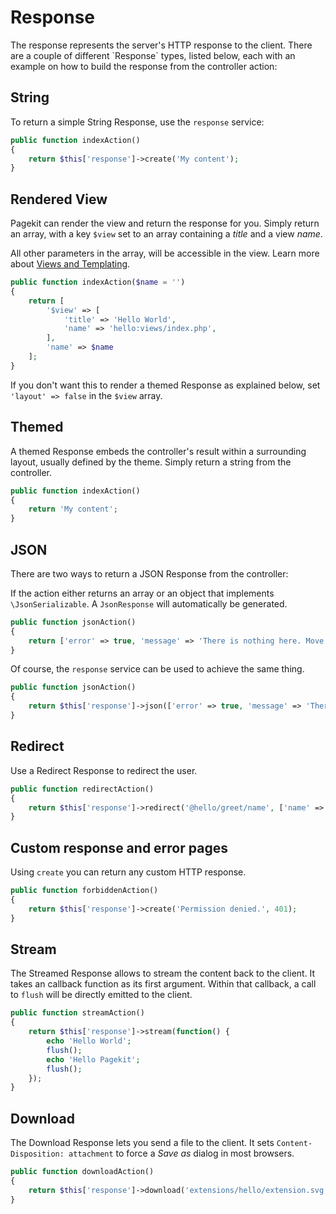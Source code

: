 # Response
<p class="uk-article-lead">The response represents the server's HTTP response to the client. There are a couple of different `Response` types, listed below, each with an example on how to build the response from the controller action:</p>

## String
To return a simple String Response, use the `response` service:

```php
public function indexAction()
{
    return $this['response']->create('My content');
}
```

## Rendered View
Pagekit can render the view and return the response for you. Simply return an array, with a key `$view` set to an array containing a _title_ and a view _name_.

All other parameters in the array, will be accessible in the view. Learn more about [Views and Templating](developer-basics/views-templating.md).

```php
public function indexAction($name = '')
{
    return [
        '$view' => [
            'title' => 'Hello World',
            'name' => 'hello:views/index.php',
        ],
        'name' => $name
    ];
}
```

If you don't want this to render a themed Response as explained below, set `'layout' => false` in the `$view` array.

## Themed
A themed Response embeds the controller's result within a surrounding layout, usually defined by the theme. Simply return a string from the controller.

```php
public function indexAction()
{
    return 'My content';
}
```

## JSON
There are two ways to return a JSON Response from the controller:

If the action either returns an array or an object that implements `\JsonSerializable`. A `JsonResponse` will automatically be generated.

```php
public function jsonAction()
{
    return ['error' => true, 'message' => 'There is nothing here. Move along.'];
}
```

Of course, the `response` service can be used to achieve the same thing.

```php
public function jsonAction()
{    
    return $this['response']->json(['error' => true, 'message' => 'There is nothing here. Move along.']);
}
```

## Redirect
Use a Redirect Response to redirect the user.

```php
public function redirectAction()
{
    return $this['response']->redirect('@hello/greet/name', ['name' => 'Someone']);
}
```

## Custom response and error pages
Using `create` you can return any custom HTTP response.

```php
public function forbiddenAction()
{
    return $this['response']->create('Permission denied.', 401);
}
```

## Stream
The Streamed Response allows to stream the content back to the client. It takes an callback function as its first argument. Within that callback, a call to `flush` will be directly emitted to the client.

```php
public function streamAction()
{
    return $this['response']->stream(function() {
        echo 'Hello World';
        flush();
        echo 'Hello Pagekit';
        flush();
    });
}
```

## Download
The Download Response lets you send a file to the client. It sets `Content-Disposition: attachment` to force a _Save as_ dialog in most browsers.

```php
public function downloadAction()
{
    return $this['response']->download('extensions/hello/extension.svg');
}
```
